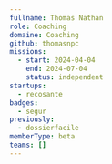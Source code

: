 ```yaml
---
fullname: Thomas Nathan
role: Coaching
domaine: Coaching
github: thomasnpc
missions:
  - start: 2024-04-04
    end: 2024-07-04
    status: independent
startups:
  - recosante
badges:
  - segur
previously:
  - dossierfacile
memberType: beta
teams: []
---
```

